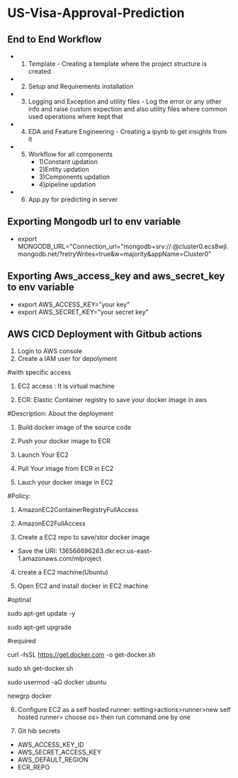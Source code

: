 # US-Visa-Approval-Prediction


## End to End Workflow

* 1) Template - Creating a template where the project structure is created 
* 2) Setup and Requirements installation
* 3) Logging and Exception and utility files - Log the error or any other info and raise custom expection and also utility files where common used operations where kept that
* 4) EDA and Feature Engineering - Creating a ipynb to get insights from it
* 5) Workflow for all components
     * 1)Constant updation
     * 2)Entity updation
     * 3)Components updation
     * 4)pipeline updation
* 6) App.py for predicting in server 


## Exporting Mongodb url to env variable
* export MONGODB_URL="Connection_url="mongodb+srv://<username>:<pwd>@cluster0.ecs8wjl.mongodb.net/?retryWrites=true&w=majority&appName=Cluster0"

## Exporting Aws_access_key and aws_secret_key to env variable
* export AWS_ACCESS_KEY="your key"
* export AWS_SECRET_KEY="your secret key"


## AWS CICD Deployment with Gitbub actions
1. Login to AWS console
2. Create a IAM user for depolyment

#with specific access

1. EC2 access : It is virtual machine

2. ECR: Elastic Container registry to save your docker image in aws

#Description: About the deployment

1. Build docker image of the source code

2. Push your docker image to ECR

3. Launch Your EC2 

4. Pull Your image from ECR in EC2

5. Lauch your docker image in EC2

#Policy:

1. AmazonEC2ContainerRegistryFullAccess

2. AmazonEC2FullAccess

3. Create a EC2 repo to save/stor docker image
- Save the URI: 136566696263.dkr.ecr.us-east-1.amazonaws.com/mlproject

4. create a EC2 machine(Ubuntu)

5. Open EC2 and install docker in EC2 machine 

#optinal

sudo apt-get update -y

sudo apt-get upgrade

#required

curl -fsSL https://get.docker.com -o get-docker.sh

sudo sh get-docker.sh

sudo usermod -aG docker ubuntu

newgrp docker

6. Configure EC2 as a self hosted runner:
setting>actions>runner>new self hosted runner> choose os> then run command one by one

7. Git hib secrets
* AWS_ACCESS_KEY_ID
* AWS_SECRET_ACCESS_KEY
* AWS_DEFAULT_REGION
* ECR_REPO 